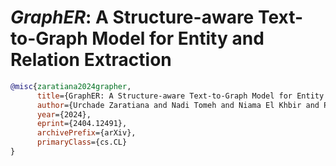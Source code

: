 # *GraphER*: A Structure-aware Text-to-Graph Model for Entity and Relation Extraction

```bibtex
@misc{zaratiana2024grapher,
      title={GraphER: A Structure-aware Text-to-Graph Model for Entity and Relation Extraction}, 
      author={Urchade Zaratiana and Nadi Tomeh and Niama El Khbir and Pierre Holat and Thierry Charnois},
      year={2024},
      eprint={2404.12491},
      archivePrefix={arXiv},
      primaryClass={cs.CL}
}
```
